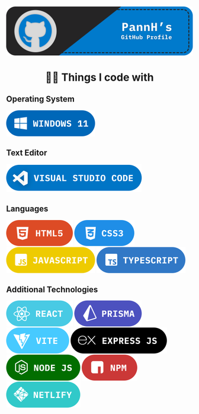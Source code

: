 <p align="center">
  <img src="./assets/banner.svg" alt="Profile Banner"/>
</p>

<h1 align="center">👨‍💻 Things I code with</h1>
<h2>Operating System</h2>

![Windows 11](./assets/badge_windows11.svg)

<h2>Text Editor</h2>

![Visual Studio Code](./assets/badge_visualstudiocode.svg)

<h2>Languages</h2>

![HTML5](./assets/badge_html5.svg) ![CSS3](./assets/badge_css3.svg) ![JavaScript](./assets/badge_javascript.svg) ![TypeScript](./assets/badge_typescript.svg)

<h2>Additional Technologies</h2>

![React](./assets/badge_react.svg) ![Prisma](./assets/badge_prisma.svg) ![Vite](./assets/badge_vite.svg) ![Node JS](./assets/badge_expressjs.svg) ![Node JS](./assets/badge_nodejs.svg) ![NPM](./assets/badge_npm.svg) ![Netlify](./assets/badge_netlify.svg)
